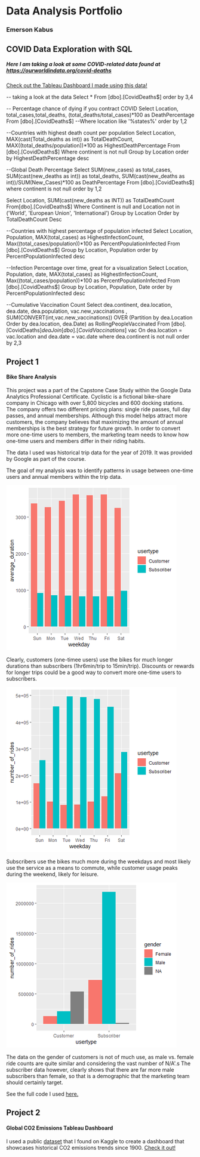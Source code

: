 # Data Analysis Portfolio
### Emerson Kabus

## COVID Data Exploration with SQL

 ##### Here I am taking a look at some COVID-related data found at https://ourworldindata.org/covid-deaths
 
 [Check out the Tableau Dashboard I made using this data!](https://public.tableau.com/views/COVIDDashboard_16797769219990/Dashboard1?:language=en-US&publish=yes&:display_count=n&:origin=viz_share_link)

-- taking a look at the data
Select *
From [dbo].[CovidDeaths$] 
order by 3,4

-- Percentage chance of dying if you contract COVID
Select Location, total_cases,total_deaths, (total_deaths/total_cases)*100 as DeathPercentage
From [dbo].[CovidDeaths$]
--Where location like '%states%'
order by 1,2


--Countries with highest death count per population
Select Location, MAX(cast(Total_deaths as int)) as TotalDeathCount, MAX((total_deaths/population))*100 as HighestDeathPercentage
From [dbo].[CovidDeaths$]
Where continent is not null 
Group by Location
order by HighestDeathPercentage desc


--Global Death Percentage
Select SUM(new_cases) as total_cases, SUM(cast(new_deaths as int)) as total_deaths, SUM(cast(new_deaths as int))/SUM(New_Cases)*100 as DeathPercentage
From [dbo].[CovidDeaths$]
where continent is not null 
order by 1,2

Select Location, SUM(cast(new_deaths as INT)) as TotalDeathCount
From[dbo].[CovidDeaths$]
Where Continent is null 
and Location not in ('World', 'European Union', 'International')
Group by Location
Order by TotalDeathCount Desc

--Countries with highest percentage of population infected
Select Location, Population, MAX(total_cases) as HighestInfectionCount,  Max((total_cases/population))*100 as PercentPopulationInfected
From [dbo].[CovidDeaths$]
Group by Location, Population
order by PercentPopulationInfected desc

--Infection Percentage over time, great for a visualization
Select Location, Population, date, MAX(total_cases) as HighestInfectionCount,  Max((total_cases/population))*100 as PercentPopulationInfected
From [dbo].[CovidDeaths$]
Group by Location, Population, Date
order by PercentPopulationInfected desc

--Cumulative Vaccination Count
Select dea.continent, dea.location, dea.date, dea.population, vac.new_vaccinations
, SUM(CONVERT(int,vac.new_vaccinations)) OVER (Partition by dea.Location Order by dea.location, dea.Date) as RollingPeopleVaccinated
From [dbo].[CovidDeaths$] dea
Join [dbo].[CovidVaccinations$] vac
	On dea.location = vac.location
	and dea.date = vac.date
where dea.continent is not null 
order by 2,3

## Project 1 
#### Bike Share Analysis

This project was a part of the Capstone Case Study within the Google Data Analytics Professional Certificate. Cyclistic is a fictional bike-share company in Chicago with over 5,800 bicycles and 600 docking stations. The company offers two different pricing plans: single ride passes, full day passes, and annual memberships. Although this model helps attract more customers, the company believes that maximizing the amount of annual memberships is the best strategy for future growth. In order to convert more one-time users to members, the marketing team needs to know how one-time users and members differ in their riding habits. 

The data I used was historical trip data for the year of 2019. It was provided by Google as part of the course.

The goal of my analysis was to identify patterns in usage between one-time users and annual members within the trip data.

![](/duration_by_usertype.png)

Clearly, customers (one-timee users) use the bikes for much longer durations than subscribers (1hr6min/trip to 15min/trip). Discounts or rewards for longer trips could be a good way to convert more one-time users to subscribers. 


![](/rides_by_usertype.png)

Subscribers use the bikes much more during the weekdays and most likely use the service as a means to commute, while customer usage peaks during the weekend, likely for leisure. 


![](/rides_by_gender_R.png)

The data on the gender of customers is not of much use, as male vs. female ride counts are quite similar and considering the vast number of N/A'.s The subscriber data however, clearly shows that there are far more male subscribers than female, so that is a demographic that the marketing team should certainly target. 

See the full code I used [here.](https://github.com/emersonkabus/Google-Data-Analytics-Certificate-Capstone-Case-Study/blob/main/Capstone%20Script.R)


## Project 2
#### Global CO2 Emissions Tableau Dashboard

I used a public [dataset](https://www.kaggle.com/datasets/yoannboyere/co2-ghg-emissionsdata) that I found on Kaggle to create a dashboard that showcases historical CO2 emissions trends since 1900. [Check it out!](https://public.tableau.com/app/profile/emerson2768/viz/EmissionsWorkbook_16700970459730/Dashboard1)
